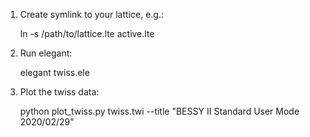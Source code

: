 1. Create symlink to your lattice, e.g.:

   ln -s /path/to/lattice.lte active.lte

2. Run elegant:

   elegant twiss.ele

3. Plot the twiss data:

   python plot_twiss.py twiss.twi --title "BESSY II Standard User Mode 2020/02/29"

